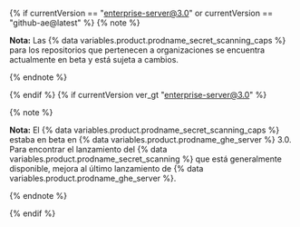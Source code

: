 {% if  currentVersion == "enterprise-server@3.0" or currentVersion == "github-ae@latest" %}
{% note %}

**Nota:** Las {% data variables.product.prodname_secret_scanning_caps %} para los repositorios que pertenecen a organizaciones se encuentra actualmente en beta y está sujeta a cambios.

{% endnote %}

{% endif %}
{% if currentVersion ver_gt "enterprise-server@3.0" %}

{% note %}

**Nota:** El {% data variables.product.prodname_secret_scanning_caps %} estaba en beta en {% data variables.product.prodname_ghe_server %} 3.0. Para encontrar el lanzamiento del {% data variables.product.prodname_secret_scanning %} que está generalmente disponible, mejora al último lanzamiento de {% data variables.product.prodname_ghe_server %}.


{% endnote %}

{% endif %}
